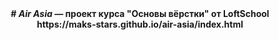 <center><b># <i>Air Asia</i> — проект курса "Основы вёрстки" от LoftSchool https://maks-stars.github.io/air-asia/index.html </b></center>
